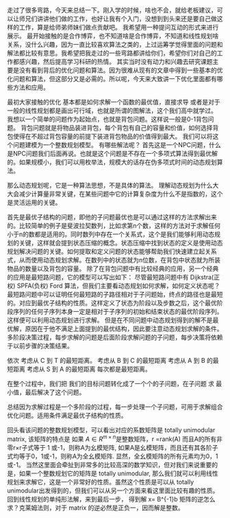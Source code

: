 走过了很多弯路，今天来总结一下。刚入学的时候，啥也不会，就给老板建议，可以让师兄们讲讲他们做的工作，也好让我有个入门，没想到到头来还是要自己做这样的工作，算是给师弟师妹们做点贡献吧。
我希望用一种提问互动的形式来进行展示。
最开始接触的是合作博弈，也不知道啥是合作博弈，不知道和线性规划啥关系，没什么兴趣，因为一直比较喜欢算法之类的，上过运筹学觉得里面的问题和解法都比较有意思。我希望把我走过的一些弯路都讲给你们，希望你们对自己的工作都感兴趣，然后提高学习科研的热情。
其实当时没有动力和兴趣去研究课题主要是没有看到背后的优化问题和算法。因为很难从现有的文章中得到一些基本的优化问题和算法，但这部分又是必需的。所以呢，今天来大致讲一下优化里面都有哪些方法和应用。

最初大家接触的优化 基本都是如何求解一个函数的最优值，直接求导 或者是对于一般的线性规划都是画出可行域，也就是所谓的图解法，这个我们高中就学过。
我想以一个简单的问题作为起始点，也就是背包问题。这样说一般是0-1背包问题。
背包问题就是将物品装进背包，每个背包有自己的容量和价值，如何选择背包使得在不超过背包容量的前提下装进背包物品的价值得到最大。 我们可以将这个问题建模为一个整数规划模型。
有哪些解法呢？
首先这是一个NPC问题，什么是NPC问题我们后面再说。也就是这个问题是不存在一个多项式算法得到最优解的。如果规模小，我们可以用枚举法，规模大的话存在伪多项式时间的动态规划算法。

<!--
P是否等于NP是计算复杂度理论里面最著名的未解决的问题之一，一个NP完全问题，如果能找到解决它的多项式时间算法，那么就说明了P=NP。

如今0-1背包问题已经被证明是NP完全问题，而它却有着一个动态规划解法，该解法有着O(n*W)的时间复杂度，其中n是物品的个数，W是背包限制的最大负重。所以时间复杂度对输入n，W来说是多项式时间的，所以说明了NP=P！是不是哪里出错了呢？

其实多项式时间是相对于输入规模来说的，输入规模最直观的理解就是输入到该算法的数据占了多少比特内存。0-1背包的输入有n个物品的价值，n个物品的重量，还有背包的最大负重W。如今假设W占用的比特数为L（也就是说背包的最大负重的输入规模是L），那么log(W)=L，所以O(n*W)=O(n*2^L),由此看到，该算法的时间复杂度对于输入规模L来说是指数级别的，随着输入规模L的增加，运算时间会迅速增长。

实际上，人们把这种动态规划的算法称为伪多项式时间算法（pseudo-polynomial time algorithm），这种算法不能真正意义上实现多项式时间内解决问题。 -->
那么动态规划呢，它是一种算法思想，不是具体的算法。
理解动态规划为什么大大会减少计算量非常关键，在某些问题中它的计算复杂度为什么不是指数的，这个是灵活运用的关键。

首先是最优子结构的问题，即他的子问题最优也是可以通过这样的方法求解出来的。比较简单的例子是斐波拉契数列，比如求第n个数，这样的方法对于求解任何小于n的数都是适用的。同时数列中存在一个关系式，这个是我们能够利用动态规划的关键，这样就会提到状态压缩的概念。状态压缩中找到状态的定义是使用动态规划解决问题的关键。如何提取和定义问题的状态能够帮助我们快速建立起关系式，从而使用动态规划求解。在数列中的状态就为n位数，在背包中状态就为所装物品的数量以及背包的容量。
除了在背包问题中有比较经典的应用，另一个经典的应用是最短路问题，它的模型可以写出如下：
尽管最短路问题中有 Dijkstra(正权) SPFA(负权) Ford 算法，但我们主要看动态规划如何求解，如何定义状态呢？
最短路问题中可以证明任何最短路的子路径相对于子问题始，终点的路径也是最短的。对应到最优子结构的性质。这样定义了状态为阶段以及步数之后，这个最优阶段序列的任何子序列本身一定是相对于子序列的初始和结束状态的最优阶段序列。这样便可以利用动态规划进行求解。
但是在不同问题中动态规划得到的解不是最优解，原因在于他不满足上面提到的最优结构，因此要注意动态规划求解的条件。
多阶段决策过程，每步求解的问题是后面阶段求解问题的子问题，每步决策将依赖于以前步骤的决策结果。

依次 考虑从 C 到 T 的最短距离。
考虑从 B 到 C 的最短距离
考虑从 A  到 B 的最短距离
考虑从 S 到 A 的最短距离
每次都是最短距离。

在整个过程中，我们把 我们的目标问题转化成了一个个的子问题，在子问题 求 最小值，最后解决了这个问题。

总结因为求解过程是一个多阶段的过程，每一步处理一个子问题，可用于求解组合优化问题。适用条件满足最优子结构的性质。


回头看该问题的整数规划模型，可以看出对应的系数矩阵是 totally unimodular matrix, 该矩阵的特点是
如果 $A \in R^{m\times n}$是整数矩阵，r =rank(A)
而且A的所有非零r×r子式等于 1 或-1，则称A为幺模矩阵, 如果A是幺模矩阵，而且还有其各阶子式均等于0，1或-1，则称A为全幺模矩阵.
显然，全幺模矩阵的所有元素均为0，1或-1。
当然这里面会牵扯到非常多的比较高深的数学知识，但对我们来说重要的是，如果一个整数规划它的矩阵是 totally unimodular, 那么我们就可以利用线性规划来求解它，这是一个非常好的性质。虽然这个性质是可以从 totally unimodular出发得到的，但我们可以从另一个方面来看这里面比较有趣的性质。
回到线性规划的单纯形法解，来到最后一步， 得到解 x= B^{-1}b
矩阵的逆怎么求？克莱姆法则，对于 matrix 的逆必然是正负一，因而解是整数。
